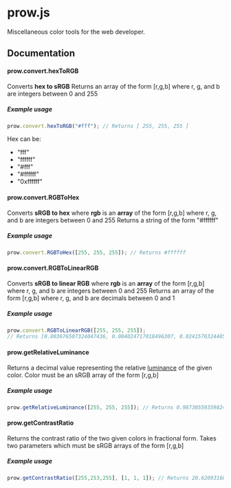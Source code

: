 # prow.js
Miscellaneous color tools for the web developer.

Documentation
----

#### prow.convert.hexToRGB
Converts **hex to sRGB**
Returns an array of the form [r,g,b] where r, g, and b are integers between 0 and 255
##### Example usage
```javascript
prow.convert.hexToRGB("#fff"); // Returns [ 255, 255, 255 ]
```
Hex can be:
- "fff"
- "ffffff"
- "#fff"
- "#ffffff"
- "0xffffff"

#### prow.convert.RGBToHex
Converts **sRGB to hex** where **rgb** is an **array** of the form [r,g,b] where r, g, and b are integers between 0 and 255
Returns a string of the form "#ffffff"
##### Example usage
```javascript
prow.convert.RGBToHex([255, 255, 255]); // Returns #ffffff
```

#### prow.convert.RGBToLinearRGB
Converts **sRGB to linear RGB** where **rgb** is an **array** of the form [r,g,b] where r, g, and b are integers between 0 and 255
Returns an array of the form [r,g,b] where r, g, and b are decimals between 0 and 1
##### Example usage
```javascript
prow.convert.RGBToLinearRGB([255, 255, 255]); 
// Returns [0.003676507324047436,​​​​​​​​​​ 0.004024717018496307,​​​​ 0.024157632448504756 ]​​​​​
```

#### prow.getRelativeLuminance
Returns a decimal value representing the relative [luminance](http://www.w3.org/TR/2008/REC-WCAG20-20081211/#relativeluminancedef) of the given color.
Color must be an sRGB array of the form [r,g,b]
##### Example usage
```javascript
prow.getRelativeLuminance([255, 255, 255]); // Returns 0.9873055935982454​​​​​
```

#### prow.getContrastRatio
Returns the contrast ratio of the two given colors in fractional form.
Takes two parameters which must be sRGB arrays of the form [r,g,b]
##### Example usage
```javascript
prow.getContrastRatio([255,253,255], [1, 1, 1]); // Returns ​​​​​20.620931688099795
```